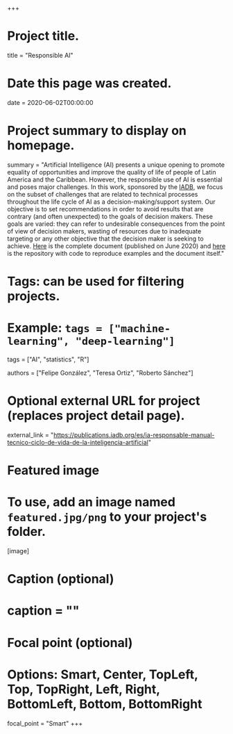 +++
# Project title.
title = "Responsible AI"

# Date this page was created.
date = 2020-06-02T00:00:00

# Project summary to display on homepage.
summary = "Artificial Intelligence (AI) presents a unique opening to promote equality of opportunities and improve the quality of life of people of Latin America and the Caribbean. However, the responsible use of AI is essential and poses major challenges. In this work, sponsored by the [IADB](https://www.iadb.org/en), we focus on the subset of challenges that are related to technical processes throughout the life cycle of AI as a decision-making/support system. Our objective is  to set recommendations in order to avoid results that are contrary (and often unexpected) to the goals of decision makers. These goals are varied: they can refer to undesirable consequences from the point of view of decision makers, wasting of resources due to inadequate targeting or any other objective that the decision maker is seeking to achieve. [Here](https://publications.iadb.org/es/ia-responsable-manual-tecnico-ciclo-de-vida-de-la-inteligencia-artificial) is the complete document (published on June 2020) and [here](https://github.com/EL-BID/Manual-IA-Responsable) is the repository with code to reproduce examples and the document itself."

# Tags: can be used for filtering projects.
# Example: `tags = ["machine-learning", "deep-learning"]`
tags = ["AI", "statistics", "R"]

authors = ["Felipe González", "Teresa Ortiz", "Roberto Sánchez"]

# Optional external URL for project (replaces project detail page).
external_link = "https://publications.iadb.org/es/ia-responsable-manual-tecnico-ciclo-de-vida-de-la-inteligencia-artificial"

# Featured image
# To use, add an image named `featured.jpg/png` to your project's folder. 
[image]
  # Caption (optional)
  # caption = ""

  # Focal point (optional)
  # Options: Smart, Center, TopLeft, Top, TopRight, Left, Right, BottomLeft, Bottom, BottomRight
  focal_point = "Smart"
+++
